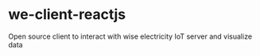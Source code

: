 # we-client-reactjs
Open source client to interact with wise electricity IoT server and visualize data
